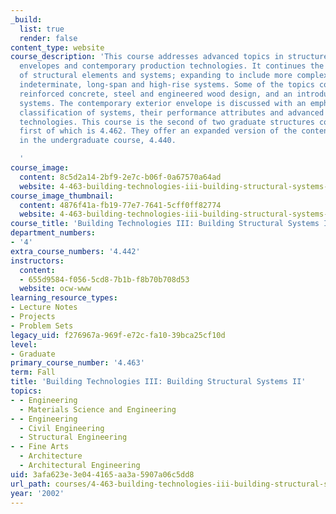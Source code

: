 ```yaml
---
_build:
  list: true
  render: false
content_type: website
course_description: 'This course addresses advanced topics in structures, exterior
  envelopes and contemporary production technologies. It continues the exploration
  of structural elements and systems; expanding to include more complex determinant,
  indeterminate, long-span and high-rise systems. Some of the topics covered include
  reinforced concrete, steel and engineered wood design, and an introduction to tensile
  systems. The contemporary exterior envelope is discussed with an emphasis on the
  classification of systems, their performance attributes and advanced manufacturing
  technologies. This course is the second of two graduate structures courses, the
  first of which is 4.462. They offer an expanded version of the content presented
  in the undergraduate course, 4.440.

  '
course_image:
  content: 8c5d2a14-2bf9-2e7c-b06f-0a67570a64ad
  website: 4-463-building-technologies-iii-building-structural-systems-ii-fall-2002
course_image_thumbnail:
  content: 4876f41a-fb19-77e7-7641-5cff0ff82774
  website: 4-463-building-technologies-iii-building-structural-systems-ii-fall-2002
course_title: 'Building Technologies III: Building Structural Systems II'
department_numbers:
- '4'
extra_course_numbers: '4.442'
instructors:
  content:
  - 655d9584-f056-5cd8-7b1b-f8b70b708d53
  website: ocw-www
learning_resource_types:
- Lecture Notes
- Projects
- Problem Sets
legacy_uid: f276967a-969f-e72c-fa10-39bca25cf10d
level:
- Graduate
primary_course_number: '4.463'
term: Fall
title: 'Building Technologies III: Building Structural Systems II'
topics:
- - Engineering
  - Materials Science and Engineering
- - Engineering
  - Civil Engineering
  - Structural Engineering
- - Fine Arts
  - Architecture
  - Architectural Engineering
uid: 3afa623e-3e04-4165-aa3a-5907a06c5dd8
url_path: courses/4-463-building-technologies-iii-building-structural-systems-ii-fall-2002
year: '2002'
---
```

